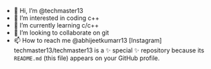 - 👋 Hi, I’m @techmaster13
- 👀 I’m interested in coding c++
- 🌱 I’m currently learning c/c++
- 💞️ I’m looking to collaborate on git
- 📫 How to reach me @abhijeetkumarr13 [Instagram]
techmaster13/techmaster13 is a ✨ special ✨ repository because its `README.md` (this file) appears on your GitHub profile.
